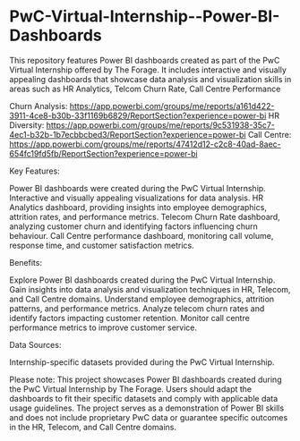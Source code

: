 # PwC-Virtual-Internship--Power-BI-Dashboards
This repository features Power BI dashboards created as part of the PwC Virtual Internship offered by The Forage. It includes interactive and visually appealing dashboards that showcase data analysis and visualization skills in areas such as HR Analytics, Telcom Churn Rate, Call Centre Performance

Churn Analysis: https://app.powerbi.com/groups/me/reports/a161d422-3911-4ce8-b30b-33f1169b6829/ReportSection?experience=power-bi
HR Diversity: https://app.powerbi.com/groups/me/reports/9c531938-35c7-4ec1-b32b-1b7ecbbcbed3/ReportSection?experience=power-bi
Call Centre: https://app.powerbi.com/groups/me/reports/47412d12-c2c8-40ad-8aec-654fc19fd5fb/ReportSection?experience=power-bi

Key Features:

Power BI dashboards were created during the PwC Virtual Internship.
Interactive and visually appealing visualizations for data analysis.
HR Analytics dashboard, providing insights into employee demographics, attrition rates, and performance metrics.
Telecom Churn Rate dashboard, analyzing customer churn and identifying factors influencing churn behaviour.
Call Centre performance dashboard, monitoring call volume, response time, and customer satisfaction metrics.

Benefits:

Explore Power BI dashboards created during the PwC Virtual Internship.
Gain insights into data analysis and visualization techniques in HR, Telecom, and Call Centre domains.
Understand employee demographics, attrition patterns, and performance metrics.
Analyze telecom churn rates and identify factors impacting customer retention.
Monitor call centre performance metrics to improve customer service.

Data Sources:

Internship-specific datasets provided during the PwC Virtual Internship.


Please note: This project showcases Power BI dashboards created during the PwC Virtual Internship by The Forage. Users should adapt the dashboards to fit their specific datasets and comply with applicable data usage guidelines. The project serves as a demonstration of Power BI skills and does not include proprietary PwC data or guarantee specific outcomes in the HR, Telecom, and Call Centre domains.
